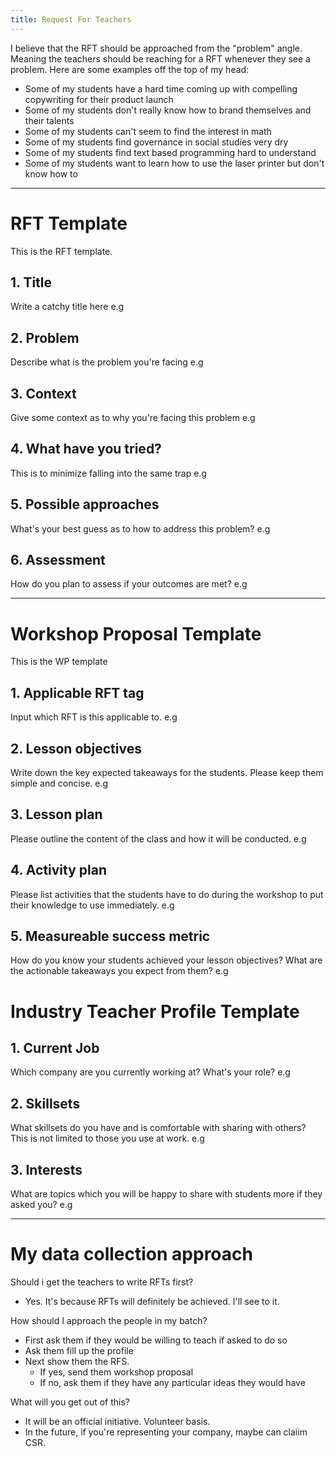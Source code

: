 ```yaml
---
title: Request For Teachers
---
```


I believe that the RFT should be approached from the "problem" angle. 
Meaning the teachers should be reaching for a RFT whenever they see a problem.
Here are some examples off the top of my head:

- Some of my students have a hard time coming up with compelling copywriting for their product launch
- Some of my students don't really know how to brand themselves and their talents
- Some of my students can't seem to find the interest in math
- Some of my students find governance in social studies very dry
- Some of my students find text based programming hard to understand
- Some of my students want to learn how to use the laser printer but don't know how to



------------------------------------------------------------------------------------
# RFT Template
This is the RFT template.
## 1. Title
Write a catchy title here
e.g 

## 2. Problem
Describe what is the problem you're facing
e.g 

## 3. Context
Give some context as to why you're facing this problem
e.g 

## 4. What have you tried?
This is to minimize falling into the same trap
e.g 

## 5. Possible approaches
What's your best guess as to how to address this problem?
e.g 

## 6. Assessment
How do you plan to assess if your outcomes are met?
e.g 



------------------------------------------------------------------------------------
# Workshop Proposal Template
This is the WP template
## 1. Applicable RFT tag
Input which RFT is this applicable to.
e.g 

## 2. Lesson objectives
Write down the key expected takeaways for the students. Please keep them simple and concise.
e.g 

## 3. Lesson plan
Please outline the content of the class and how it will be conducted.
e.g 

## 4. Activity plan
Please list activities that the students have to do during the workshop to put their knowledge to use immediately.
e.g 

## 5. Measureable success metric
How do you know your students achieved your lesson objectives? What are the actionable takeaways you expect from them?
e.g 


# Industry Teacher Profile Template
## 1. Current Job
Which company are you currently working at? What's your role?
e.g 

## 2. Skillsets
What skillsets do you have and is comfortable with sharing with others? This is not limited to those you use at work.
e.g 

## 3. Interests
What are topics which you will be happy to share with students more if they asked you?
e.g 



------------------------------------------------------------------------------------
# My data collection approach
Should i get the teachers to write RFTs first? 
- Yes. It's because RFTs will definitely be achieved. I'll see to it.

How should I approach the people in my batch?
- First ask them if they would be willing to teach if asked to do so
- Ask them fill up the profile
- Next show them the RFS.
    - If yes, send them workshop proposal
    - If no, ask them if they have any particular ideas they would have


What will you get out of this?
- It will be an official initiative. Volunteer basis.
- In the future, if you're representing your company, maybe can claiim CSR.
